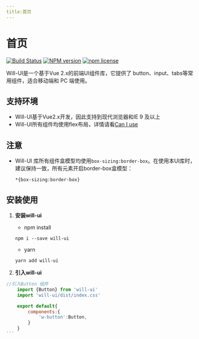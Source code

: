 ```yaml
---
title:首页
---
```

# 首页 
[![Build Status](https://travis-ci.org/lynchuh/Will-ui.svg?branch=master)](https://travis-ci.org/lynchuh/Will-ui)
 [![NPM version][npm-image]][npm-url]
[![npm license][license-image]][download-url]

[npm-image]: https://img.shields.io/npm/v/will-ui.svg?style=flat-square
[npm-url]: https://npmjs.org/package/will-ui
[download-url]: https://npmjs.org/package/will-ui
[license-image]: https://img.shields.io/npm/l/will-ui.svg


Will-UI是一个基于Vue 2.x的前端UI组件库，它提供了 button、input、tabs等常用组件，适合移动端和 PC 端使用。
## 支持环境
- Will-UI基于Vue2.x开发，因此支持到现代浏览器和IE 9 及以上
- Will-UI所有组件均使用flex布局，详情请看[Can I use](https://caniuse.com/#search=flex)

## 注意
- Will-UI 库所有组件盒模型均使用`box-sizing:border-box`。在使用本UI库时，建议保持一致，所有元素开启border-box盒模型：

    `*{box-sizing:border-box}`


## 安装使用
1. **安装will-ui**
    - npm install

    `npm i --save will-ui` 

    - yarn

    `yarn add will-ui`

2. **引入will-ui**

````js
//引入Button 组件
    import {Button} from 'will-ui'
    import 'will-ui/dist/index.css'

    export default{
        components:{
            'w-button':Button,
        }
    }
```
